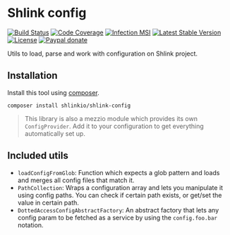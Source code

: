 # Shlink config

[![Build Status](https://img.shields.io/github/workflow/status/shlinkio/shlink-config/Continuous%20integration/main?logo=github&style=flat-square)](https://github.com/shlinkio/shlink-config/actions?query=workflow%3A%22Continuous+integration%22)
[![Code Coverage](https://img.shields.io/codecov/c/gh/shlinkio/shlink-config/main?style=flat-square)](https://app.codecov.io/gh/shlinkio/shlink-config)
[![Infection MSI](https://img.shields.io/endpoint?style=flat-square&url=https%3A%2F%2Fbadge-api.stryker-mutator.io%2Fgithub.com%2Fshlinkio%2Fshlink-config%2Fmain)](https://dashboard.stryker-mutator.io/reports/github.com/shlinkio/shlink-config/main)
[![Latest Stable Version](https://img.shields.io/github/release/shlinkio/shlink-config.svg?style=flat-square)](https://packagist.org/packages/shlinkio/shlink-config)
[![License](https://img.shields.io/github/license/shlinkio/shlink-config.svg?style=flat-square)](https://github.com/shlinkio/shlink-config/blob/main/LICENSE)
[![Paypal donate](https://img.shields.io/badge/Donate-paypal-blue.svg?style=flat-square&logo=paypal&colorA=aaaaaa)](https://slnk.to/donate)

Utils to load, parse and work with configuration on Shlink project.

## Installation

Install this tool using [composer](https://getcomposer.org/).

    composer install shlinkio/shlink-config

> This library is also a mezzio module which provides its own `ConfigProvider`. Add it to your configuration to get everything automatically set up.

## Included utils

* `loadConfigFromGlob`: Function which expects a glob pattern and loads and merges all config files that match it.
* `PathCollection`: Wraps a configuration array and lets you manipulate it using config paths. You can check if certain path exists, or get/set the value in certain path.
* `DottedAccessConfigAbstractFactory`: An abstract factory that lets any config param to be fetched as a service by using the `config.foo.bar` notation.
